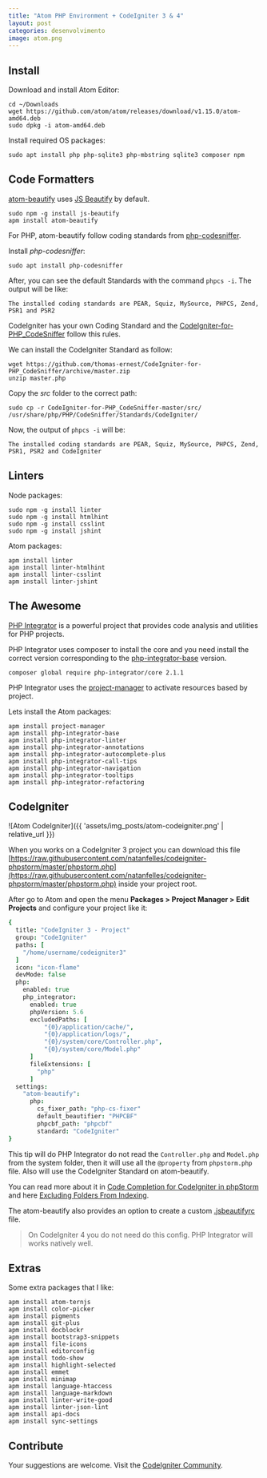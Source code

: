 ```yaml
---
title: "Atom PHP Environment + CodeIgniter 3 & 4"
layout: post
categories: desenvolvimento
image: atom.png
---
```


## Install

Download and install Atom Editor:

```
cd ~/Downloads
wget https://github.com/atom/atom/releases/download/v1.15.0/atom-amd64.deb
sudo dpkg -i atom-amd64.deb
```

Install required OS packages:

```
sudo apt install php php-sqlite3 php-mbstring sqlite3 composer npm
```

## Code Formatters

[atom-beautify](https://atom.io/packages/atom-beautify) uses [JS Beautify](https://github.com/beautify-web/js-beautify) by default.

```
sudo npm -g install js-beautify
apm install atom-beautify
```

For PHP, atom-beautify follow coding standards from [php-codesniffer](https://github.com/squizlabs/PHP_CodeSniffer).

Install _php-codesniffer_:

```
sudo apt install php-codesniffer
```

After, you can see the default Standards with the command `phpcs -i`. The output will be like:

```
The installed coding standards are PEAR, Squiz, MySource, PHPCS, Zend, PSR1 and PSR2
```

CodeIgniter has your own Coding Standard and the [CodeIgniter-for-PHP_CodeSniffer](https://github.com/thomas-ernest/CodeIgniter-for-PHP_CodeSniffer) follow this rules.

We can install the CodeIgniter Standard as follow:

```
wget https://github.com/thomas-ernest/CodeIgniter-for-PHP_CodeSniffer/archive/master.zip
unzip master.php
```

Copy the _src_ folder to the correct path:

```
sudo cp -r CodeIgniter-for-PHP_CodeSniffer-master/src/ /usr/share/php/PHP/CodeSniffer/Standards/CodeIgniter/
```

Now, the output of `phpcs -i` will be:

```
The installed coding standards are PEAR, Squiz, MySource, PHPCS, Zend, PSR1, PSR2 and CodeIgniter
```

## Linters

Node packages:

```
sudo npm -g install linter
sudo npm -g install htmlhint
sudo npm -g install csslint
sudo npm -g install jshint
```

Atom packages:

```
apm install linter
apm install linter-htmlhint
apm install linter-csslint
apm install linter-jshint
```

## The Awesome

[PHP Integrator](https://php-integrator.github.io) is a powerful project that provides code analysis and utilities for PHP projects.

PHP Integrator uses composer to install the core and you need install the correct version corresponding to the [php-integrator-base](https://atom.io/packages/php-integrator-base) version.

```
composer global require php-integrator/core 2.1.1
```

PHP Integrator uses the [project-manager](https://atom.io/packages/project-manager) to activate resources based by project.

Lets install the Atom packages:

```
apm install project-manager
apm install php-integrator-base
apm install php-integrator-linter
apm install php-integrator-annotations
apm install php-integrator-autocomplete-plus
apm install php-integrator-call-tips
apm install php-integrator-navigation
apm install php-integrator-tooltips
apm install php-integrator-refactoring
```

## CodeIgniter

![Atom CodeIgniter]({{ 'assets/img_posts/atom-codeigniter.png' | relative_url }})

When you works on a CodeIgniter 3 project you can download this file [https://raw.githubusercontent.com/natanfelles/codeigniter-phpstorm/master/phpstorm.php](https://raw.githubusercontent.com/natanfelles/codeigniter-phpstorm/master/phpstorm.php) inside your project root.

After go to Atom and open the menu **Packages > Project Manager > Edit Projects** and configure your project like it:

```coffeescript
{
  title: "CodeIgniter 3 - Project"
  group: "CodeIgniter"
  paths: [
    "/home/username/codeigniter3"
  ]
  icon: "icon-flame"
  devMode: false
  php:
    enabled: true
    php_integrator:
      enabled: true
      phpVersion: 5.6
      excludedPaths: [
          "{0}/application/cache/",
          "{0}/application/logs/",
          "{0}/system/core/Controller.php",
          "{0}/system/core/Model.php"
      ]
      fileExtensions: [
        "php"
      ]
  settings:
    "atom-beautify":
      php:
        cs_fixer_path: "php-cs-fixer"
        default_beautifier: "PHPCBF"
        phpcbf_path: "phpcbf"
        standard: "CodeIgniter"
}
```

This tip will do PHP Integrator do not read the `Controller.php` and `Model.php` from the system folder, then it will use all the `@property` from `phpstorm.php` file. Also will use the CodeIgniter Standard on atom-beautify.

You can read more about it in [Code Completion for CodeIgniter in phpStorm](http://validwebs.com/346/code-completion-for-codeigniter-in-phpstorm/) and here [Excluding Folders From Indexing](https://github.com/php-integrator/atom-base/wiki/Excluding-Folders-From-Indexing).

The atom-beautify also provides an option to create a custom [.jsbeautifyrc](https://github.com/Glavin001/atom-beautify/blob/master/docs/options.md#phpcbf-standard) file.

> On CodeIgniter 4 you do not need do this config. PHP Integrator will works  natively well.

## Extras

Some extra packages that I like:

```
apm install atom-ternjs
apm install color-picker
apm install pigments
apm install git-plus
apm install docblockr
apm install bootstrap3-snippets
apm install file-icons
apm install editorconfig
apm install todo-show
apm install highlight-selected
apm install emmet
apm install minimap
apm install language-htaccess
apm install language-markdown
apm install linter-write-good
apm install linter-json-lint
apm install api-docs
apm install sync-settings
```

## Contribute

Your suggestions are welcome. Visit the [CodeIgniter Community](https://forum.codeigniter.com/thread-67733.html).

